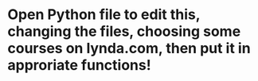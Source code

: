 # Open Python file to edit this, changing the files, choosing some courses on lynda.com, then put it in approriate functions!
